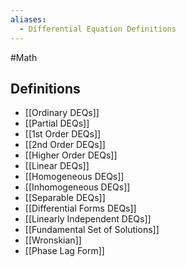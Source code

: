 ```yaml
---
aliases:
  - Differential Equation Definitions
---
```

#Math
## Definitions
* [[Ordinary DEQs]]
* [[Partial DEQs]]
* [[1st Order DEQs]]
* [[2nd Order DEQs]]
* [[Higher Order DEQs]]
* [[Linear DEQs]]
* [[Homogeneous DEQs]]
* [[Inhomogeneous DEQs]]
* [[Separable DEQs]]
* [[Differential Forms DEQs]]
* [[Linearly Independent DEQs]]
* [[Fundamental Set of Solutions]]
* [[Wronskian]]
* [[Phase Lag Form]]
